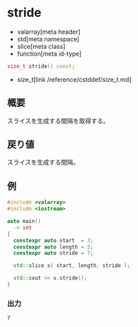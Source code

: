 # stride
* valarray[meta header]
* std[meta namespace]
* slice[meta class]
* function[meta id-type]

```cpp
size_t stride() const;
```
* size_t[link /reference/cstddef/size_t.md]

## 概要
スライスを生成する間隔を取得する。


## 戻り値
スライスを生成する間隔。


## 例
```cpp
#include <valarray>
#include <iostream>

auto main()
  -> int
{
  constexpr auto start  = 3;
  constexpr auto length = 5;
  constexpr auto stride = 7;

  std::slice s( start, length, stride );

  std::cout << s.stride();
}
```

### 出力
```
7
```
